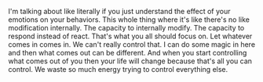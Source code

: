  I'm talking about like literally if you just understand the effect of your emotions on your behaviors. This whole thing where it's like there's no like modification internally. The capacity to internally modify. The capacity to respond instead of react. That's what you all should focus on. Let whatever comes in comes in. We can't really control that. I can do some magic in here and then what comes out can be different. And when you start controlling what comes out of you then your life will change because that's all you can control. We waste so much energy trying to control everything else.